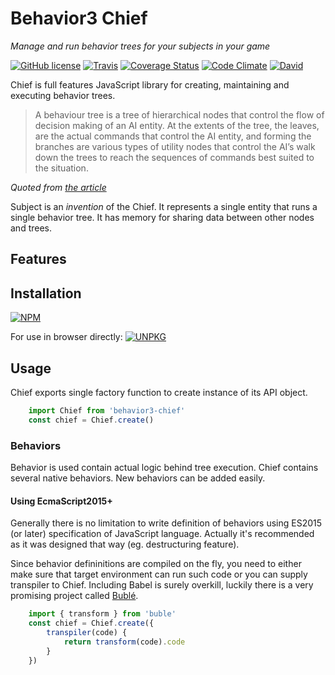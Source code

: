 # Behavior3 Chief

_Manage and run behavior trees for your subjects in your game_

[![GitHub license](https://img.shields.io/badge/license-MIT-blue.svg)](https://raw.githubusercontent.com/BlackDice/b3-chief/master/LICENSE.txt)
[![Travis](https://img.shields.io/travis/BlackDice/b3-chief.svg?maxAge=2592000)](https://travis-ci.org/BlackDice/b3-chief/)
[![Coverage Status](https://coveralls.io/repos/github/BlackDice/b3-chief/badge.svg?branch=master)](https://coveralls.io/github/BlackDice/b3-chief?branch=master)
[![Code Climate](https://codeclimate.com/github/BlackDice/b3-chief/badges/gpa.svg)](https://codeclimate.com/github/BlackDice/b3-chief)
[![David](https://img.shields.io/david/BlackDice/b3-chief.svg?maxAge=2592000)]()

Chief is full features JavaScript library for creating, maintaining and executing behavior trees.

> A behaviour tree is a tree of hierarchical nodes that control the flow of decision making of an AI entity. At the extents of the tree, the leaves, are the actual commands that control the AI entity, and forming the branches are various types of utility nodes that control the AI’s walk down the trees to reach the sequences of commands best suited to the situation.
 
_Quoted from [the article](http://www.gamasutra.com/blogs/ChrisSimpson/20140717/221339/Behavior_trees_for_AI_How_they_work.php)_

Subject is an _invention_ of the Chief. It represents a single entity that runs a single behavior tree. It has memory for sharing data between other nodes and trees.

## Features ##



## Installation ##

[![NPM](https://nodei.co/npm/behavior3-chief.png)](https://www.npmjs.com/package/behavior3-chief)

For use in browser directly: [![UNPKG](https://img.shields.io/badge/unpkg.com--green.svg)](https://unpkg.com/behavior3-chief)

## Usage ##

Chief exports single factory function to create instance of its API object.

```js
	import Chief from 'behavior3-chief'
	const chief = Chief.create()
```

### Behaviors

Behavior is used contain actual logic behind tree execution. Chief contains several native behaviors. New behaviors can be added easily.

#### Using EcmaScript2015+

Generally there is no limitation to write definition of behaviors using ES2015 (or later) specification of JavaScript language. Actually it's recommended as it was designed that way (eg. destructuring feature).

Since behavior defininitions are compiled on the fly, you need to either make sure that target environment can run such code or you can supply transpiler to Chief. Including Babel is surely overkill, luckily there is a very promising project called [Bublé](https://buble.surge.sh/).

```js
	import { transform } from 'buble'
	const chief = Chief.create({
		transpiler(code) {
			return transform(code).code
		}
	})
```
